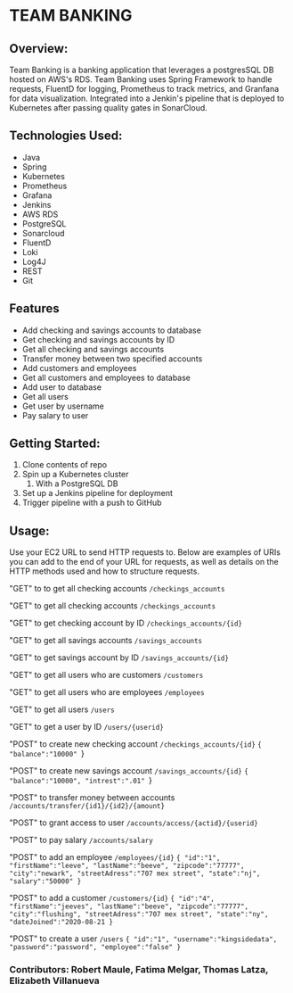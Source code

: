 # TEAM BANKING

## Overview:
Team Banking is a banking application that leverages a postgresSQL DB hosted on AWS's RDS. Team Banking uses Spring Framework to handle requests, FluentD for logging, Prometheus to track metrics, and Granfana for data visualization. Integrated into a Jenkin's pipeline that is deployed to Kubernetes after passing quality gates in SonarCloud.

## Technologies Used:

* Java
* Spring
* Kubernetes
* Prometheus
* Grafana
* Jenkins
* AWS RDS
* PostgreSQL
* Sonarcloud
* FluentD
* Loki
* Log4J
* REST
* Git

## Features
* Add checking and savings accounts to database
* Get checking and savings accounts by ID
* Get all checking and savings accounts
* Transfer money between two specified accounts
* Add customers and employees 
* Get all customers and employees to database
* Add user to database
* Get all users
* Get user by username
* Pay salary to user


## Getting Started:
1. Clone contents of repo
2. Spin up a Kubernetes cluster
   1. With a PostgreSQL DB
3. Set up a Jenkins pipeline for deployment
4. Trigger pipeline with a push to GitHub


## Usage:

Use your EC2 URL to send HTTP requests to. Below are examples of URIs you can add to the end of your URL for requests, as well as details on the HTTP methods used and how to structure requests.

  "GET" to to get all checking accounts
  `/checkings_accounts`
  
  "GET" to get all checking accounts
  `/checkings_accounts`
  
  "GET" to get checking account by ID  `/checkings_accounts/{id}`
  
  "GET" to get all savings accounts
   `/savings_accounts` 
  
  "GET" to get savings account by ID
   `/savings_accounts/{id}`

  "GET" to get all users who are customers
   `/customers` 
  
  "GET" to get all users who are employees
   `/employees`
  
  "GET" to get all users 
   `/users` 
  
  "GET" to get a user by ID
   `/users/{userid}` 

  "POST" to create new checking account
  `/checkings_accounts/{id}`
  `{
    "balance":"10000"
   `}
 
  "POST" to create new savings account
  `/savings_accounts/{id}`
  `{
    "balance":"10000",
    "intrest":".01"
   `}
 
  "POST" to transfer money between accounts
  `/accounts/transfer/{id1}/{id2}/{amount}`

  "POST" to grant access to user
  `/accounts/access/{actid}/{userid}`
  
  "POST" to pay salary
  `/accounts/salary`

  "POST" to add an employee 
  `/employees/{id}`
  `{
    "id":"1",
    "firstName":"leeve",
    "lastName":"beeve",
	"zipcode":"77777",
	"city":"newark",
	"streetAdress":"707 mex street",
	"state":"nj",
    "salary":"50000"
   }`

  "POST" to add a customer 
  `/customers/{id}`
  `{
    "id":"4",
    "firstName":"jeeves",
    "lastName":"beeve",
	"zipcode":"77777",
	"city":"flushing",
	"streetAdress":"707 mex street",
	"state":"ny",
    "dateJoined":"2020-08-21
   }`

  "POST" to create a user
  `/users` 
  `{
    "id":"1",
    "username":"kingsidedata",
    "password":"password",
    "employee":"false"
   }`

 



### Contributors: Robert Maule, Fatima Melgar, Thomas Latza, Elizabeth Villanueva
